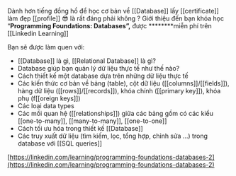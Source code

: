 Dành hơn tiếng đồng hồ để học cơ bản về [[Database]] lấy [[certificate]] làm đẹp [[profile]] 😎 là rất đáng phải không ?
Giới thiệu đến bạn khóa học “****Programming Foundations: Databases”,**** được ********miễn phí trên [[Linkedin Learning]]

Bạn sẽ được làm quen với:

-   [[Database]] là gì, [[Relational Database]] là gì?
-   Database giúp bạn quản lý dữ liệu thực tế như thế nào?
-   Cách thiết kế một database dựa trên những dữ liệu thực tế
-   Các kiến thức cơ bản về bảng (table), cột dữ liệu ([[columns]]/[[fields]]), hàng dữ liệu ([[rows]]/[[records]]), khóa chính ([[primary key]]), khóa phụ (f[[oreign keys]])
-   Các loại data types
-   Các mối quan hệ ([[relationships]]) giữa các bảng gồm có các kiểu [[one-to-many]], [[many-to-many]], [[one-to-one]]
-   Cách tối ưu hóa trong thiết kế [[Database]]
-   Các truy xuất dữ liệu (tìm kiếm, lọc, tổng hợp, chỉnh sửa …) trong database với [[SQL queries]]

[](https://linkedin.com/learning/programming-foundations-databases-2)[https://linkedin.com/learning/programming-foundations-databases-2](https://linkedin.com/learning/programming-foundations-databases-2)
